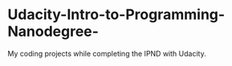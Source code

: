 # Udacity-Intro-to-Programming-Nanodegree-
My coding projects while completing the IPND with Udacity.
